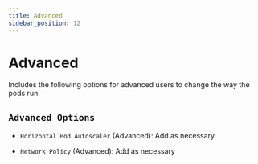 ```yaml
---
title: Advanced
sidebar_position: 12
---
```


# Advanced

Includes the following options for advanced users to change the way the pods run.

## `Advanced Options`

- `Horizontal Pod Autoscaler` (Advanced): Add as necessary

- `Network Policy` (Advanced): Add as necessary
